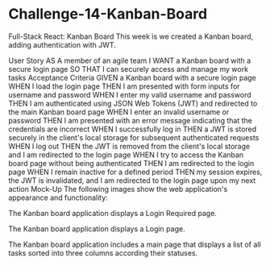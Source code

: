 # Challenge-14-Kanban-Board

Full-Stack React: Kanban Board
This week is we created a Kanban board, adding authentication with JWT.

User Story
AS A member of an agile team
I WANT a Kanban board with a secure login page
SO THAT I can securely access and manage my work tasks
Acceptance Criteria
GIVEN a Kanban board with a secure login page
WHEN I load the login page
THEN I am presented with form inputs for username and password
WHEN I enter my valid username and password
THEN I am authenticated using JSON Web Tokens (JWT) and redirected to the main Kanban board page
WHEN I enter an invalid username or password
THEN I am presented with an error message indicating that the credentials are incorrect
WHEN I successfully log in
THEN a JWT is stored securely in the client's local storage for subsequent authenticated requests
WHEN I log out
THEN the JWT is removed from the client's local storage and I am redirected to the login page
WHEN I try to access the Kanban board page without being authenticated
THEN I am redirected to the login page
WHEN I remain inactive for a defined period
THEN my session expires, the JWT is invalidated, and I am redirected to the login page upon my next action
Mock-Up
The following images show the web application's appearance and functionality:

The Kanban board application displays a Login Required page.

The Kanban board application displays a Login page.

The Kanban board application includes a main page that displays a list of all tasks sorted into three columns according their statuses.
